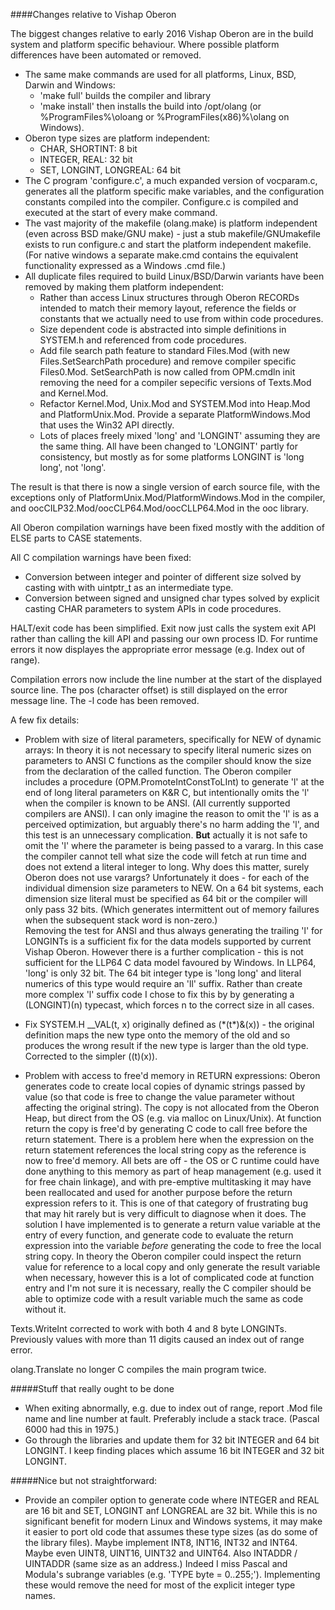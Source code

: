####Changes relative to Vishap Oberon

The biggest changes relative to early 2016 Vishap Oberon are in the build system and platform specific behaviour. Where possible platform differences have been automated or removed.

 - The same make commands are used for all platforms, Linux, BSD, Darwin and Windows:
   - 'make full' builds the compiler and library
   - 'make install' then installs the build into /opt/olang (or %ProgramFiles%\oloang or %ProgramFiles(x86)%\olang on Windows).
 - Oberon type sizes are platform independent:
   - CHAR, SHORTINT: 8 bit
   - INTEGER, REAL: 32 bit
   - SET, LONGINT, LONGREAL: 64 bit
 - The C program 'configure.c', a much expanded version of vocparam.c, generates all the platform specific make variables, and the configuration constants compiled into the compiler. Configure.c is compiled and executed at the start of every make command.
 - The vast majority of the makefile (olang.make) is platform independent (even across BSD make/GNU make) - just a stub makefile/GNUmakefile exists to run configure.c and start the platform independent makefile. (For native windows a separate make.cmd contains the equivalent functionality expressed as a Windows .cmd file.)
 - All duplicate files required to build Linux/BSD/Darwin variants have been removed by making them platform independent:
   - Rather than access Linux structures through Oberon RECORDs intended to match their memory layout, reference the
     fields or constants that we actually need to use from within code procedures.
   - Size dependent code is abstracted into simple definitions in SYSTEM.h and referenced from code procedures.
   - Add file search path feature to standard Files.Mod (with new Files.SetSearchPath procedure) and remove compiler
     specific Files0.Mod. SetSearchPath is now called from OPM.cmdln init removing the need for a compiler sepecific versions of Texts.Mod and Kernel.Mod.
   - Refactor Kernel.Mod, Unix.Mod and SYSTEM.Mod into Heap.Mod and PlatformUnix.Mod. Provide a separate PlatformWindows.Mod that uses the Win32 API directly.
   - Lots of places freely mixed 'long' and 'LONGINT' assuming they are the same thing. All have been changed to 'LONGINT' partly for consistency, but mostly as for some platforms LONGINT is 'long long', not 'long'.

The result is that there is now a single version of earch source file, with the exceptions only of PlatformUnix.Mod/PlatformWindows.Mod in the compiler, and oocCILP32.Mod/oocCLP64.Mod/oocCLLP64.Mod in the ooc library.

All Oberon compilation warnings have been fixed mostly with the addition of ELSE parts to CASE statements.

All C compilation warnings have been fixed:
 - Conversion between integer and pointer of different size solved by casting with with uintptr_t as an intermediate type.
 - Conversion between signed and unsigned char types solved by explicit casting CHAR parameters to system APIs in code procedures.

HALT/exit code has been simplified. Exit now just calls the system exit API rather than calling the kill API and passing our own process ID. For runtime errors it now displayes the appropriate error message (e.g. Index out of range).

Compilation errors now include the line number at the start of the displayed source line. The pos (character offset) is still displayed on the error message line. The -l code has been removed. 

A few fix details:

 - Problem with size of literal parameters, specifically for NEW of dynamic arrays: In theory it is not necessary to specify literal numeric sizes on parameters to ANSI C functions as the compiler should know the size from the declaration of the called function. 
The Oberon compiler includes a procedure (OPM.PromoteIntConstToLInt) to generate 'l' at the end of long literal parameters on K&R C, but intentionally omits the 'l' when the compiler is known to be ANSI. (All currently supported compilers are ANSI). 
I can only imagine the reason to omit the 'l' is as a perceived optimization, but arguably there's no harm adding the 'l', and this test is an unnecessary complication.
**But** actually it is not safe to omit the 'l' where the parameter is being passed to a vararg. In this case the compiler cannot tell what size the code will fetch at run time and does not extend a literal integer to long. 
Why does this matter, surely Oberon does not use varargs? 
Unfortunately it does - for each of the individual dimension size parameters to NEW. On a 64 bit systems, each dimension size literal must be specified as 64 bit or the compiler will only pass 32 bits. (Which generates intermittent out of memory failures when the subsequent stack word is non-zero.)  
Removing the test for ANSI and thus always generating the trailing 'l' for LONGINTs is a sufficient fix for the data models supported by current Vishap Oberon. 
However there is a further complication - this is not sufficient for the LLP64 C data model favoured by Windows. In LLP64, 'long' is only 32 bit. The 64 bit integer type is  'long long' and literal numerics of this type would require an 'll' suffix. 
Rather than create more complex 'l' suffix code I chose to fix this by by generating a (LONGINT)(n) typecast, which forces n to the correct size in all cases.

 - Fix SYSTEM.H __VAL(t, x) originally defined as (\*(t*)&(x)) - the original definition maps the new type onto the memory of the old and so produces the wrong result if the new type is larger than the old type. Corrected to the simpler ((t)(x)).

 - Problem with access to free'd memory in RETURN expressions: Oberon generates code to create local copies of dynamic strings passed by value (so that code is free to change the value parameter without affecting the original string). 
The copy is not allocated from the Oberon Heap, but direct from the OS (e.g. via malloc on Linux/Unix). At function return the copy is free'd by generating C code to call free before the return statement. 
There is a problem here when the expression on the return statement references the local string copy as the reference is now to free'd memory. 
All bets are off - the OS or C runtime could have done anything to this memory as part of heap management (e.g. used it for free chain linkage), and with pre-emptive multitasking it may have been reallocated and used for another purpose before the return expression refers to it. 
This is one of that category of frustrating bug that may hit rarely but is very difficult to diagnose when it does. 
The solution I have implemented is to generate a return value variable at the entry of every function, and generate code to evaluate the return expression into the variable *before* generating the code to free the local string copy. 
In theory the Oberon compiler could inspect the return value for reference to a local copy and only generate the result variable when necessary, however this is a lot of complicated code at function entry and I'm not sure it is necessary, really the C compiler should be able to optimize code with a result variable much the same as code without it.

Texts.WriteInt corrected to work with both 4 and 8 byte LONGINTs. Previously values with more than 11 digits caused an index out of range error.

olang.Translate no longer C compiles the main program twice.

#####Stuff that really ought to be done

 - When exiting abnormally, e.g. due to index out of range, report .Mod file name and line number at fault. Preferably include a stack trace. (Pascal 6000 had this in 1975.)
 - Go through the libraries and update them for 32 bit INTEGER and 64 bit LONGINT. I keep finding places which assume 16 bit INTEGER and 32 bit LONGINT.

#####Nice but not straightforward:
 
 - Provide an compiler option to generate code where INTEGER and REAL are 16 bit and SET, LONGINT anf LONGREAL are 32 bit. While this is no significant benefit for modern Linux and Windows systems, it may make it easier to port old code that assumes these type sizes (as do some of the library files). Maybe implement INT8, INT16, INT32 and INT64. Maybe even UINT8, UINT16, UINT32 and UINT64. Also INTADDR / UINTADDR (same size as an address.) Indeed I miss Pascal and Modula's subrange variables (e.g. 'TYPE byte = 0..255;'). Implementing these would remove the need for most of the explicit integer type names.
 
